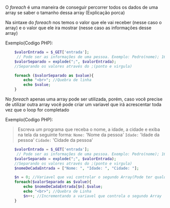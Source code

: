 O _foreach_ é uma maneira de conseguir percorrer todos os dados de uma array se saber o tamanho dessa array (Explicação porca)

Na sintaxe do _foreach_ nos temos o valor que ele vai receber (nesse caso o array) e o valor que ele ira mostrar (nesse caso as informações desse array)

Exemplo(Codigo PHP):

```php
    $valorEntrada = $_GET['entrada'];
     // Pode ser as informações de uma pessoa. Exemplo: Pedro(nome); 16(idade); Itariri(cidade);
    $valorSeparado = explode(";", $valorEntrada);
    //Separando os valores através do ;(ponto e virgula)

    foreach ($valorSeparado as $value){
        echo "<br>"; //Quebra de linha
        echo $value;
    }

```

No _foreach_ apenas uma array pode ser utilizada, porém, caso você precise de utilizar outra array você pode criar um variavel que irá acrescentar toda vez que o loop for completado

Exemplo(Codigo PHP):

> Escreva um programa que receba o nome, a idade, a cidade e exiba na tela da seguinte forma:
> `Nome:` 'Nome da pessoa'
> `Idade:` 'Idade da pessoa'
> `Cidade:` 'Cidade da pessoa'

```php
    $valorEntrada = $_GET['entrada'];
     // Pode ser as informações de uma pessoa. Exemplo: Pedro(nome); 16(idade); Itariri(cidade);
    $valorSeparado = explode(";", $valorEntrada);
    //Separando os valores através do ;(ponto e virgula)
    $nomeDeCadaEntrada = ["Nome: ", "Idade: ", "Cidade: "];

    $n = 0; //Variavel que vai controlar o segundo Array(Pode ter qualquer nome)
    foreach($valorSeparado as $value){
        echo $nomeDeCadaEntrada[$n].$value;
        echo "<br>"; //Quebra de Linha
        $n++; //Incrementando a variavel que controla o segundo Array
    }

```
